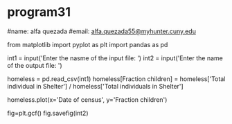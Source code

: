 # program31
#name: alfa quezada
#email: alfa.quezada55@myhunter.cuny.edu

from matplotlib import pyplot as plt
import pandas as pd

int1 = input('Enter the nasme of the input file: ')
int2 = input('Enter the name of the output file: ')

homeless = pd.read_csv(int1)
homeless[Fraction children] = homeless['Total individual in Shelter'] / homeless['Total individuals in Shelter']

homeless.plot(x='Date of census', y='Fraction children')

fig=plt.gcf()
fig.savefig(int2)
